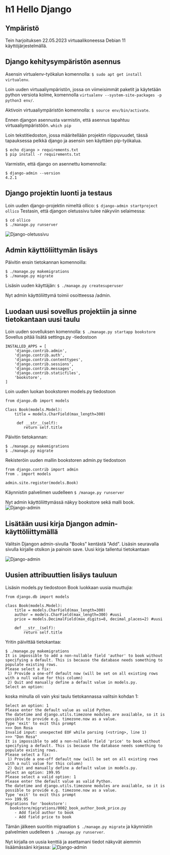 # h1 Hello Django

## Ympäristö
Tein harjoituksen 22.05.2023 virtuaalikoneessa Debian 11 käyttöjärjestelmällä.

## Django kehitysympäristön asennus
Asensin virtualenv-työkalun komennolla:
`$ sudo apt get install virtualenv`.

Loin uuden virtuaaliympäristön, jossa on viimeisimmät paketit ja käytetään python versiota kolme, komennolla
`virtualenv --system-site-packages -p python3 env/`.

Aktivoin virtuaaliympäristön komennolla:
`$ source env/bin/activate`.

Ennen djangon asennusta varmistin, että asennus tapahtuu virtuaaliympäristöön.
`which pip`

Loin tekstitiedoston, jossa määritellään projektin riippuvuudet, tässä tapauksessa pelkkä django ja asensin sen käyttäen pip-työkalua.
```
$ echo django > requirements.txt 
$ pip install -r requirements.txt
```

Varmistin, että django on asennettu komennolla:
```
$ django-admin --version 
4.2.1
```

## Django projektin luonti ja testaus
Loin uuden django-projektin nimeltä ollico: `$ django-admin startproject ollico`
Testasin, että djangon oletussivu tulee näkyviin selaimessa:
```
$ cd ollico 
$ ./manage.py runserver
```
![Django-oletussivu](./django_install_test.png)

## Admin käyttöliittymän lisäys
Päivitin ensin tietokannan komennoilla:
```
$ ./manage.py makemigrations
$ ./manage.py migrate
```

Lisäsin uuden käyttäjän: `$ ./manage.py createsuperuser`

Nyt admin käyttöliittymä toimii osoitteessa /admin.

## Luodaan uusi sovellus projektiin ja sinne tietokantaan uusi taulu

Loin uuden sovelluksen komennolla: `$ ./manage.py startapp bookstore`
Sovellus pitää lisätä settings\.py -tiedostoon
```
INSTALLED_APPS = [
    'django.contrib.admin',
    'django.contrib.auth',
    'django.contrib.contenttypes',
    'django.contrib.sessions',
    'django.contrib.messages',
    'django.contrib.staticfiles',
    'bookstore',
]
```

Loin uuden luokan bookstoren models.py tiedostoon
```
from django.db import models

Class Book(models.Model):
    title = models.CharField(max_length=300)

     def __str__(self):
        return self.title
```

Päivitin tietokannan:
```
$ ./manage.py makemigrations
$ ./manage.py migrate
```

Rekisteröin uuden mallin bookstoren admin.py tiedostoon
```
from django.contrib import admin
from . import models 

admin.site.register(models.Book)
```

Käynnistin palvelimen uudelleen
`$ /manage.py runserver`

Nyt admin käyttöliittymässä näkyy bookstore sekä malli book.
![Django-admin](./django_admin.png)

## Lisätään uusi kirja Djangon admin-käyttöliittymällä

Valitsin Djangon admin-sivulla "Books" kentästä "Add". Lisäsin seuravalla sivulla kirjalle otsikon ja painoin save. Uusi kirja tallentui tietokantaan

![Django-admin](./django_save.png)

## Uusien attribuuttien lisäys tauluun

Lisäsin models.py tiedostoon Book luokkaan uusia muuttujia:
```
from django.db import models

class Book(models.Model):
    title = models.CharField(max_length=300)
    author = models.CharField(max_length=300) #uusi
    price = models.DecimalField(max_digits=8, decimal_places=2) #uusi

    def __str__(self):
        return self.title
```

Yritin päivittää tietokantaa:
```
$ ./manage.py makemigrations
It is impossible to add a non-nullable field 'author' to book without specifying a default. This is because the database needs something to populate existing rows.
Please select a fix:
 1) Provide a one-off default now (will be set on all existing rows with a null value for this column)
 2) Quit and manually define a default value in models.py.
Select an option: 
```

koska minulla oli vain yksi taulu tietokannassa valitsin kohdan 1:

```
Select an option: 1
Please enter the default value as valid Python.
The datetime and django.utils.timezone modules are available, so it is possible to provide e.g. timezone.now as a value.
Type 'exit' to exit this prompt
>>> Don Rosa
Invalid input: unexpected EOF while parsing (<string>, line 1)
>>> "Don Rosa"
It is impossible to add a non-nullable field 'price' to book without specifying a default. This is because the database needs something to populate existing rows.
Please select a fix:
 1) Provide a one-off default now (will be set on all existing rows with a null value for this column)
 2) Quit and manually define a default value in models.py.
Select an option: 199.95
Please select a valid option: 1
Please enter the default value as valid Python.
The datetime and django.utils.timezone modules are available, so it is possible to provide e.g. timezone.now as a value.
Type 'exit' to exit this prompt
>>> 199.95
Migrations for 'bookstore':
  bookstore/migrations/0002_book_author_book_price.py
    - Add field author to book
    - Add field price to book
```

Tämän jälkeen suoritin migraation `$ ./manage.py migrate` ja käynnistin palvelmien uudelleen `$ ./manage.py runserver`.

Nyt kirjalla on uusia kenttiä ja asettamani tiedot näkyvät aiemmin lisäämässäni kirjassa:
![Django-admin](./django_new_fields.png)










